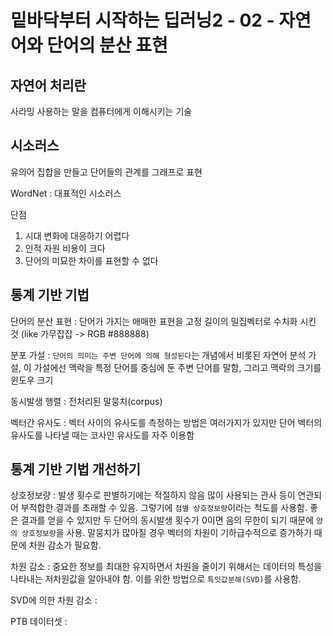 # 밑바닥부터 시작하는 딥러닝2 - 02 - 자연어와 단어의 분산 표현

## 자연어 처리란

사라밍 사용하는 말을 컴퓨터에게 이해시키는 기술

## 시소러스

유의어 집합을 만들고 단어들의 관계를 그래프로 표현

WordNet : 대표적인 시소러스

단점

1. 시대 변화에 대응하기 어렵다
2. 인적 자원 비용이 크다
3. 단어의 미묘한 차이를 표현할 수 없다



## 통계 기반 기법

단어의 분산 표현 : 단어가 가지는 애매한 표현을 고정 길이의 밀집벡터로 수치화 시킨 것 (like 가무잡잡 -> RGB #888888)

분포 가설 : `단어의 의미는 주변 단어에 의해 형성된다`는 개념에서 비롯된 자연어 분석 가설, 이 가설에선 맥락을 특정 단어를 중심에 둔 주변 단어를 말함, 그리고 맥락의 크기를 윈도우 크기

동시발생 행렬 : 전처리된 말뭉치(corpus)

벡터간 유사도 : 벡터 사이의 유사도를 측정하는 방법은 여러가지가 있지만 단어 벡터의 유사도를 나타낼 때는 코사인 유사도를 자주 이용함



## 통계 기반 기법 개선하기

상호정보량 : 발생 횟수로 판별하기에는 적절하지 않음 많이 사용되는 관사 등이 연관되어 부적합한 결과를 초래할 수 있음. 그렇기에 `점별 상호정보량`이라는 척도를 사용함.  좋은 결과를 얻을 수 있지만 두 단어의 동시발생 횟수가 0이면 음의 무한이 되기 때문에 `양의 상호정보량`을 사용. 말뭉치가 많아질 경우 벡터의 차원이 기하급수적으로 증가하기 때문에 차원 감소가 필요함.

차원 감소 : 중요한 정보를 최대한 유지하면서 차원을 줄이기 위해서는 데이터의 특성을 나타내는 저차원값을 알아내야 함. 이를 위한 방법으로 `특잇값분해(SVD)`를 사용함.

SVD에 의한 차원 감소 :

PTB 데이터셋 : 